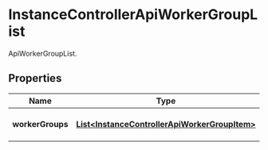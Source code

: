 

# InstanceControllerApiWorkerGroupList

ApiWorkerGroupList.

## Properties

| Name | Type | Description | Notes |
|------------ | ------------- | ------------- | -------------|
|**workerGroups** | [**List&lt;InstanceControllerApiWorkerGroupItem&gt;**](InstanceControllerApiWorkerGroupItem.md) | The list of worker groups. |  |



